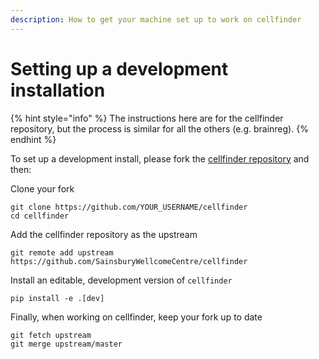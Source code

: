 ```yaml
---
description: How to get your machine set up to work on cellfinder
---
```


# Setting up a development installation

{% hint style="info" %}
The instructions here are for the cellfinder repository, but the process is similar for all the others \(e.g. brainreg\).
{% endhint %}

To set up a development install, please fork the [cellfinder repository](https://github.com/SainsburyWellcomeCentre/cellfinder) and then:

Clone your fork

```text
git clone https://github.com/YOUR_USERNAME/cellfinder
cd cellfinder
```

Add the cellfinder repository as the upstream

```text
git remote add upstream https://github.com/SainsburyWellcomeCentre/cellfinder
```

Install an editable, development version of `cellfinder`

```text
pip install -e .[dev]
```

Finally, when working on cellfinder, keep your fork up to date

```text
git fetch upstream
git merge upstream/master
```

